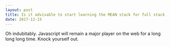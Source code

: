 ```yaml
---
layout: post
title: Is it advisable to start learning the MEAN stack for full stack web development? Do JavaScript based frameworks have a bright future in the web development market?
date: 2017-12-15
---
```


<p>Oh indubitably. Javascript will remain a major player on the web for a long long long time. Knock yourself out.</p>
